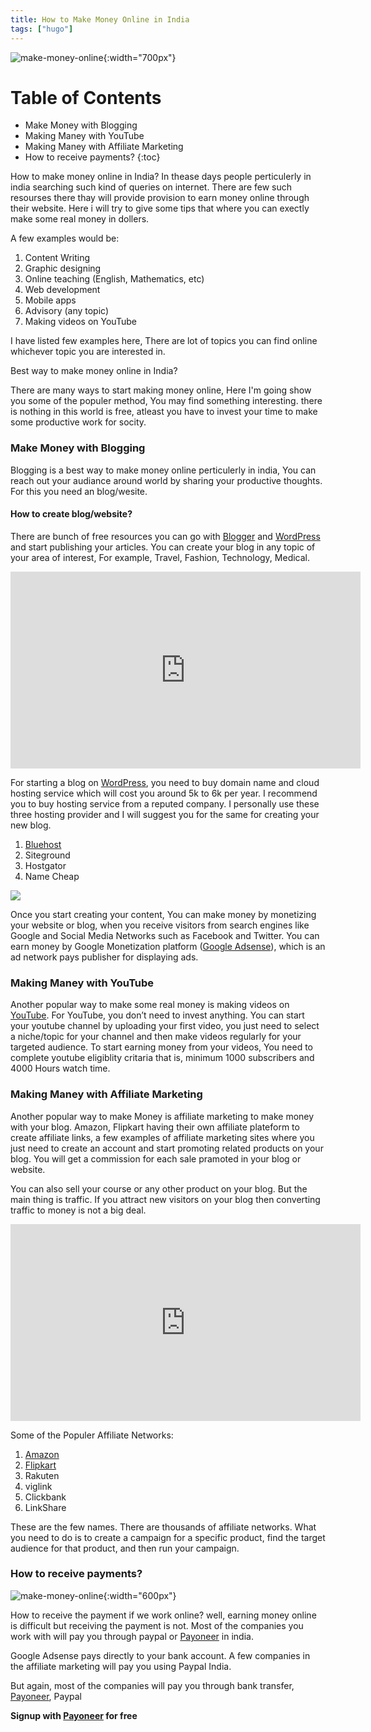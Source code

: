 ```yaml
---
title: How to Make Money Online in India
tags: ["hugo"]
---
```



![make-money-online](public/images/svg1.jpg){:width="700px"}

# Table of Contents

- Make Money with Blogging
- Making Maney with YouTube
- Making Maney with Affiliate Marketing
- How to receive payments?
{:toc}

How to make money online in India? In thease days people perticulerly in india searching such kind of queries on internet. There are few such resourses there thay will provide provision to earn money online through their website. Here i will try to give some tips that where you can exectly make some real money in dollers.

<ins class="adsbygoogle"
     style="display:block"
     data-ad-client="ca-pub-6155459918319745"
     data-ad-slot="5213320505"
     data-ad-format="auto"
     data-full-width-responsive="true"></ins>
<script>
     (adsbygoogle = window.adsbygoogle || []).push({});
</script>

A few examples would be:

1. Content Writing
2. Graphic designing
3. Online teaching (English, Mathematics, etc)
4. Web development
5. Mobile apps
6. Advisory (any topic)
7. Making videos on YouTube

I have listed few examples here, There are lot of topics you can find online whichever topic you are interested in.


Best way to make money online in India?

There are many ways to start making money online, Here I'm going show you some of the populer method, You may find something interesting. there is nothing in this world is free, atleast you have to invest your time to make some productive work for socity.

### Make Money with Blogging

Blogging is a best way to make money online perticulerly in india, You can reach out your audiance around world by sharing your productive thoughts. For this you need an blog/wesite.

<ins class="adsbygoogle"
     style="display:block"
     data-ad-client="ca-pub-6155459918319745"
     data-ad-slot="5213320505"
     data-ad-format="auto"
     data-full-width-responsive="true"></ins>
<script>
     (adsbygoogle = window.adsbygoogle || []).push({});
</script>

#### How to create blog/website? 
There are bunch of free resources you can go with [Blogger](https://blogger.com) and [WordPress](https://wordpress.com) and start publishing your articles. You can create your blog in any topic of your area of interest, For example, Travel, Fashion, Technology, Medical.

<div class="video-container">
  <iframe width="560" height="315" src="https://www.youtube-nocookie.com/embed/Se6DPMn-3FI" frameborder="0" allow="accelerometer; autoplay; encrypted-media; gyroscope; picture-in-picture" allowfullscreen></iframe>
</div>

For starting a blog on [WordPress](https://wordpress.org), you need to buy domain name and cloud hosting service which will cost you around 5k to 6k per year. I recommend you to buy hosting service from a reputed company. I personally use these three hosting provider and I will suggest you for the same for creating your new blog.

1. [Bluehost](https://www.bluehost.com/track/iamsushanth/)
2. Siteground
3. Hostgator
4. Name Cheap

<a href="https://www.bluehost.com/track/iamsushanth/" target="_blank"> <img border="0" src="https://bluehost-cdn.com/media/partner/public/images/iamsushanth/728x90/728x90BW.png"> </a>

Once you start creating your content, You can make money by monetizing your website or blog, when you receive visitors from search engines like Google and Social Media Networks such as Facebook and Twitter. You can earn money by Google Monetization platform ([Google Adsense](https://www.google.com/intl/en_in/adsense/start/#/?modal_active=none)), which is an ad network pays publisher for displaying ads.


### Making Maney with YouTube
Another popular way to make some real money is making videos on [YouTube](https://www.youtube.com). For YouTube, you don’t need to invest anything. You can start your youtube channel by uploading your first video, you just need to select a niche/topic for your channel and then make videos regularly for your targeted audience. To start earning money from your videos, You need to complete youtube eligiblity critaria that is, minimum 1000 subscribers and 4000 Hours watch time.

### Making Maney with Affiliate Marketing
Another popular way to make Money is affiliate marketing to make money with your blog. Amazon, Flipkart having their own affiliate plateform to create affiliate links, a few examples of affiliate marketing sites where you just need to create an account and start promoting related products on your blog. You will get a commission for each sale pramoted in your blog or website.

<ins class="adsbygoogle"
     style="display:block"
     data-ad-client="ca-pub-6155459918319745"
     data-ad-slot="5213320505"
     data-ad-format="auto"
     data-full-width-responsive="true"></ins>
<script>
     (adsbygoogle = window.adsbygoogle || []).push({});
</script>

You can also sell your course or any other product on your blog. But the main thing is traffic. If you attract new visitors on your blog then converting traffic to money is not a big deal.

<div class="video-container">
  <iframe width="560" height="315" src="https://www.youtube-nocookie.com/embed/5DBXG5cHkVA" frameborder="0" allow="accelerometer; autoplay; encrypted-media; gyroscope; picture-in-picture" allowfullscreen></iframe>
</div>

Some of the Populer Affiliate Networks:

1. [Amazon](https://affiliate-program.amazon.in)
2. [Flipkart](https://affiliate.flipkart.com)
3. Rakuten
4. viglink
5. Clickbank
6. LinkShare

These are the few names. There are thousands of affiliate networks. What you need to do is to create a campaign for a specific product, find the target audience for that product, and then run your campaign.


### How to receive payments?

![make-money-online](public/images/svg2.png){:width="600px"}

How to receive the payment if we work online? well, earning money online is difficult but receiving the payment is not. Most of the companies you work with will pay you through paypal or [Payoneer](http://share.payoneer.com/nav/9O-4l8WGFPQYZL64dvY6VvkqbdARzuFZdrhjlgp6j3Nq1Z_824m5-Qb2PGP7bbA6kJKgi8vt1xAV5PkzC2uPuA2) in india.

Google Adsense pays directly to your bank account. A few companies in the affiliate marketing will pay you using Paypal India.

But again, most of the companies will pay you through bank transfer, [Payoneer](http://share.payoneer.com/nav/9O-4l8WGFPQYZL64dvY6VvkqbdARzuFZdrhjlgp6j3Nq1Z_824m5-Qb2PGP7bbA6kJKgi8vt1xAV5PkzC2uPuA2), Paypal


**Signup with [Payoneer](http://share.payoneer.com/nav/9O-4l8WGFPQYZL64dvY6VvkqbdARzuFZdrhjlgp6j3Nq1Z_824m5-Qb2PGP7bbA6kJKgi8vt1xAV5PkzC2uPuA2) for free**
